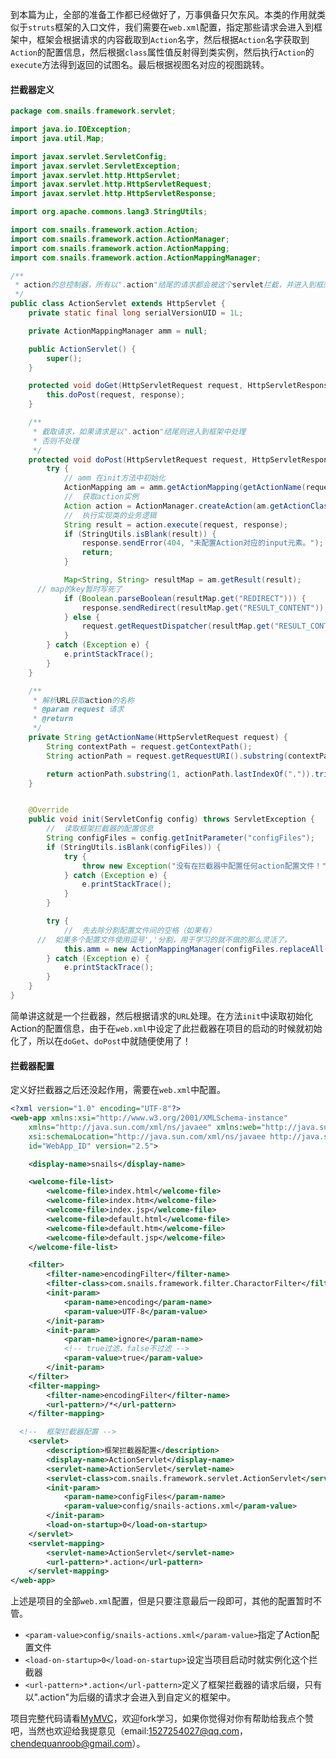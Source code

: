 到本篇为止，全部的准备工作都已经做好了，万事俱备只欠东风。本类的作用就类似于`struts`框架的入口文件，我们需要在`web.xml`配置，指定那些请求会进入到框架中，框架会根据请求的内容截取到`Action`名字，然后根据`Action`名字获取到`Action`的配置信息，然后根据`class`属性值反射得到类实例，然后执行`Action`的`execute`方法得到返回的试图名。最后根据视图名对应的视图跳转。

#### 拦截器定义

```java
package com.snails.framework.servlet;

import java.io.IOException;
import java.util.Map;

import javax.servlet.ServletConfig;
import javax.servlet.ServletException;
import javax.servlet.http.HttpServlet;
import javax.servlet.http.HttpServletRequest;
import javax.servlet.http.HttpServletResponse;

import org.apache.commons.lang3.StringUtils;

import com.snails.framework.action.Action;
import com.snails.framework.action.ActionManager;
import com.snails.framework.action.ActionMapping;
import com.snails.framework.action.ActionMappingManager;

/**
 * action的总控制器，所有以".action"结尾的请求都会被这个servlet拦截，并进入到框架中处理
 */
public class ActionServlet extends HttpServlet {
	private static final long serialVersionUID = 1L;

	private ActionMappingManager amm = null;

    public ActionServlet() {
        super();
    }

	protected void doGet(HttpServletRequest request, HttpServletResponse response) throws ServletException, IOException {
		this.doPost(request, response);
	}

	/**
	 * 截取请求，如果请求是以".action"结尾则进入到框架中处理
	 * 否则不处理
	 */
	protected void doPost(HttpServletRequest request, HttpServletResponse response) throws ServletException, IOException {
		try {
			// amm 在init方法中初始化
			ActionMapping am = amm.getActionMapping(getActionName(request));
			//  获取action实例
			Action action = ActionManager.createAction(am.getActionClassName());
			//  执行实现类的业务逻辑
			String result = action.execute(request, response);
			if (StringUtils.isBlank(result)) {
				response.sendError(404, "未配置Action对应的input元素。");
				return;
			}

			Map<String, String> resultMap = am.getResult(result);
      // map的key暂时写死了
			if (Boolean.parseBoolean(resultMap.get("REDIRECT"))) {
				response.sendRedirect(resultMap.get("RESULT_CONTENT"));
			} else {
				request.getRequestDispatcher(resultMap.get("RESULT_CONTENT")).forward(request, response);
			}
		} catch (Exception e) {
			e.printStackTrace();
		}
	}

	/**
	 * 解析URL获取action的名称
	 * @param request 请求
	 * @return
	 */
	private String getActionName(HttpServletRequest request) {
		String contextPath = request.getContextPath();
		String actionPath = request.getRequestURI().substring(contextPath.length());

		return actionPath.substring(1, actionPath.lastIndexOf(".")).trim();
	}


	@Override
	public void init(ServletConfig config) throws ServletException {
		//  读取框架拦截器的配置信息
		String configFiles = config.getInitParameter("configFiles");
		if (StringUtils.isBlank(configFiles)) {
			try {
				throw new Exception("没有在拦截器中配置任何action配置文件！");
			} catch (Exception e) {
				e.printStackTrace();
			}
		}

		try {
			//  先去除分割配置文件间的空格（如果有）
      //  如果多个配置文件使用逗号','分割，用于学习的就不做的那么灵活了。
			this.amm = new ActionMappingManager(configFiles.replaceAll("\\s*", "").split(","));
		} catch (Exception e) {
			e.printStackTrace();
		}
	}
}
```

简单讲这就是一个拦截器，然后根据请求的`URL`处理。在方法`init`中读取初始化Action的配置信息，由于在`web.xml`中设定了此拦截器在项目的启动的时候就初始化了，所以在`doGet`、`doPost`中就随便使用了！


#### 拦截器配置

定义好拦截器之后还没起作用，需要在`web.xml`中配置。

```xml
<?xml version="1.0" encoding="UTF-8"?>
<web-app xmlns:xsi="http://www.w3.org/2001/XMLSchema-instance"
	xmlns="http://java.sun.com/xml/ns/javaee" xmlns:web="http://java.sun.com/xml/ns/javaee/web-app_2_5.xsd"
	xsi:schemaLocation="http://java.sun.com/xml/ns/javaee http://java.sun.com/xml/ns/javaee/web-app_2_5.xsd"
	id="WebApp_ID" version="2.5">

	<display-name>snails</display-name>

	<welcome-file-list>
		<welcome-file>index.html</welcome-file>
		<welcome-file>index.htm</welcome-file>
		<welcome-file>index.jsp</welcome-file>
		<welcome-file>default.html</welcome-file>
		<welcome-file>default.htm</welcome-file>
		<welcome-file>default.jsp</welcome-file>
	</welcome-file-list>

	<filter>
		<filter-name>encodingFilter</filter-name>
		<filter-class>com.snails.framework.filter.CharactorFilter</filter-class>
		<init-param>
			<param-name>encoding</param-name>
			<param-value>UTF-8</param-value>
		</init-param>
		<init-param>
			<param-name>ignore</param-name>
			<!-- true过滤，false不过滤 -->
			<param-value>true</param-value>
		</init-param>
	</filter>
	<filter-mapping>
		<filter-name>encodingFilter</filter-name>
		<url-pattern>/*</url-pattern>
	</filter-mapping>

  <!--  框架拦截器配置 -->
	<servlet>
		<description>框架拦截器配置</description>
		<display-name>ActionServlet</display-name>
		<servlet-name>ActionServlet</servlet-name>
		<servlet-class>com.snails.framework.servlet.ActionServlet</servlet-class>
		<init-param>
			<param-name>configFiles</param-name>
			<param-value>config/snails-actions.xml</param-value>
		</init-param>
		<load-on-startup>0</load-on-startup>
	</servlet>
	<servlet-mapping>
		<servlet-name>ActionServlet</servlet-name>
		<url-pattern>*.action</url-pattern>
	</servlet-mapping>
</web-app>
```

上述是项目的全部`web.xml`配置，但是只要注意最后一段即可，其他的配置暂时不管。

* `<param-value>config/snails-actions.xml</param-value>`指定了Action配置文件
* `<load-on-startup>0</load-on-startup>`设定当项目启动时就实例化这个拦截器
* `<url-pattern>*.action</url-pattern>`定义了框架拦截器的请求后缀，只有以".action"为后缀的请求才会进入到自定义的框架中。


项目完整代码请看[MyMVC](https://github.com/ubuntuvim/myMVC)，欢迎fork学习，如果你觉得对你有帮助给我点个赞吧，当然也欢迎给我提意见（email:1527254027@qq.com，chendequanroob@gmail.com）。
